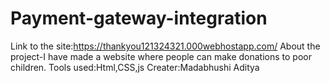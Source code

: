 # Payment-gateway-integration
Link to the site:https://thankyou121324321.000webhostapp.com/
About the project-I have made a website where people can make donations to poor children.
Tools used:Html,CSS,js
Creater:Madabhushi Aditya
